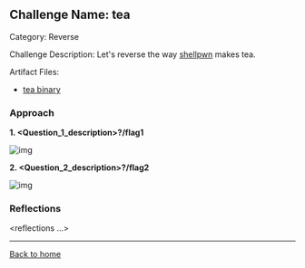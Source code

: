 ## Challenge Name: tea
Category: Reverse

Challenge Description: 
Let's reverse the way [shellpwn](https://ctftime.org/team/65394) makes tea.

Artifact Files:
* [tea binary](https://github.com/S-H-E-L-L/S.H.E.L.L-CTF-2022/blob/main/rev/tea/tea)

### Approach

**1. <Question_1_description>?/flag1**

![img](<image_link>)

**2. <Question_2_description>?/flag2**

![img](<image_link>)


### Reflections
<reflections ...>
  

---
[Back to home](https://github.com/DJMucki/SHELL_CTF_2022)
